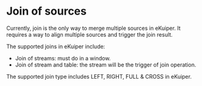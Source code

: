 # Join of sources

Currently, join is the only way to merge multiple sources in eKuiper. It requires a way to align multiple sources and trigger the join result.

The supported joins in eKuiper include:

- Join of streams: must do in a window.
- Join of stream and table: the stream will be the trigger of join operation.

The supported join type includes LEFT, RIGHT, FULL & CROSS in eKuiper.